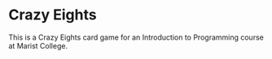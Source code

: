 Crazy Eights
============
This is a Crazy Eights card game for an Introduction to Programming course at Marist College.